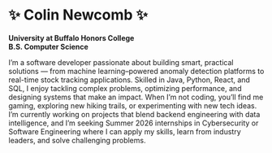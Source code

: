 # ✨ Colin Newcomb ✨

**University at Buffalo Honors College**\
**B.S. Computer Science**

I’m a software developer passionate about building smart, practical solutions — from machine learning–powered anomaly detection platforms to real-time stock tracking applications. Skilled in Java, Python, React, and SQL, I enjoy tackling complex problems, optimizing performance, and designing systems that make an impact. When I’m not coding, you’ll find me gaming, exploring new hiking trails, or experimenting with new tech ideas. I’m currently working on projects that blend backend engineering with data intelligence, and I’m seeking Summer 2026 internships in Cybersecurity or Software Engineering where I can apply my skills, learn from industry leaders, and solve challenging problems.

